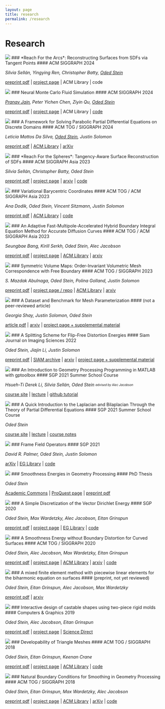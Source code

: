 ```yaml
---
layout: page
title: research
permalink: /research
---
```


# Research

<div markdown="1" class="pubentry">
<img src="https://odedstein.com/assets/images/reach-arcs.png" class="pubimage" />
### *Reach For the Arcs*: Reconstructing Surfaces from SDFs via Tangent Points
#### ACM SIGGRAPH 2024

*Silvia Sellán, Yingying Ren, Christopher Batty, <ins>Oded Stein</ins>*

[preprint pdf](https://odedstein.com/projects/reach-for-the-arcs/reach-for-the-arcs.pdf)
|
[project page](https://odedstein.com/projects/reach-for-the-arcs/)
|
ACM Library
|
code
</div>

<div markdown="1" class="pubentry">
<img src="https://odedstein.com/assets/images/nmcfs.png" class="pubimage" />
### Neural Monte Carlo Fluid Simulation
#### ACM SIGGRAPH 2024

*<ins>Pranav Jain</ins>, Peter Yichen Chen, Ziyin Qu, <ins>Oded Stein</ins>*

[preprint pdf](https://pranav-jain.github.io/projects/nmcfs/nmcfs.pdf)
|
[project page](https://pranav-jain.github.io/projects/nmcfs/index.html)
|
ACM Library
|
[code](https://github.com/Pranav-Jain/Neural-Monte-Carlo-Fluid-Simulation)
</div>

<div markdown="1" class="pubentry">
<img src="https://odedstein.com/assets/images/parabolic.png" class="pubimage" />
### A Framework for Solving Parabolic Partial Differential Equations on Discrete Domains
#### ACM TOG / SIGGRAPH 2024

*Leticia Mattos Da Silva, <ins>Oded Stein</ins>, Justin Solomon*

[preprint pdf](https://arxiv.org/pdf/2312.00327)
|
[ACM Library](https://dl.acm.org/doi/10.1145/3666087)
|
[arXiv](https://arxiv.org/abs/2312.00327)
</div>


<div markdown="1" class="pubentry">
<img src="https://odedstein.com/assets/images/reach.png" class="pubimage" />
### *Reach For the Spheres*:  Tangency-Aware Surface Reconstruction of SDFs
#### ACM SIGGRAPH Asia 2023

*Silvia Sellán, Christopher Batty, Oded Stein*

[preprint pdf](https://odedstein.com/projects/reach-for-the-spheres/reach-for-the-spheres.pdf)
|
[project page](https://odedstein.com/projects/reach-for-the-spheres/)
|
[arxiv](https://arxiv.org/abs/2308.09813)
|
[code](https://github.com/sgsellan/reach-for-the-spheres/)
</div>


<div markdown="1" class="pubentry">
<img src="https://odedstein.com/assets/images/variational-barycentric.png" class="pubimage" />
### Variational Barycentric Coordinates 
#### ACM TOG / ACM SIGGRAPH Asia 2023

*Ana Dodik, Oded Stein, Vincent Sitzmann, Justin Solomon*

[preprint pdf](https://anadodik.github.io/publication/vbc/vbc.pdf)
|
[ACM Library](https://dl.acm.org/doi/10.1145/3618403)
|
[code](https://anadodik.github.io/publication/vbc/supplemental.zip)
</div>


<div markdown="1" class="pubentry">
<img src="https://odedstein.com/assets/images/adaptive-hybrid-biem-diffusion-curves.png" class="pubimage" />
### An Adaptive Fast-Multipole-Accelerated Hybrid Boundary Integral Equation Method for Accurate Diffusion Curves
#### ACM TOG / ACM SIGGRAPH Asia 2023

*Seungbae Bang, Kirill Serkh, Oded Stein, Alec Jacobson*

[preprint pdf](https://www.dgp.toronto.edu/projects/adaptive-hybrid-biem-diffusion-curves/adaptive-hybrid-biem-diffusion-curves.pdf)
|
[project page](https://www.dgp.toronto.edu/projects/adaptive-hybrid-biem-diffusion-curves/)
|
[ACM Library](https://dl.acm.org/doi/10.1145/3618374)
|
[arxiv](https://arxiv.org/abs/2311.14312)
</div>


<div markdown="1" class="pubentry">
<img src="https://odedstein.com/assets/images/symmetric-volume-maps.png" class="pubimage" />
### Symmetric Volume Maps: Order-Invariant Volumetric Mesh Correspondence with Free Boundary
#### ACM TOG / SIGGRAPH 2023

*S. Mazdak Abulnaga, Oded Stein, Polina Golland, Justin Solomon*

[preprint pdf](https://arxiv.org/pdf/2202.02568.pdf)
|
[project page / repo](https://github.com/mabulnaga/symmetric-volume-maps)
|
[ACM Library](https://dl.acm.org/doi/10.1145/3572897)
|
[arxiv](https://arxiv.org/abs/2202.02568)
</div>


<div markdown="1" class="pubentry">
<img src="https://odedstein.com/assets/images/benchmark-for-parameterization.png" class="pubimage" />
### A Dataset and Benchmark for Mesh Parameterization
#### (not a peer-reviewed article)

*Georgia Shay, Justin Solomon, Oded Stein*

[article pdf](https://arxiv.org/pdf/2208.01772.pdf)
|
[arxiv](https://arxiv.org/abs/2208.01772)
|
[project page + supplemental material](https://odedstein.com/projects/benchmark-for-parameterization/index.html)
</div>


<div markdown="1" class="pubentry">
<img src="https://odedstein.com/assets/images/flip-free-parametrization.png" class="pubimage" />
### A Splitting Scheme for Flip-Free Distortion Energies
#### Siam Journal on Imaging Sciences 2022

*Oded Stein, Jiajin Li, Justin Solomon*

[preprint pdf](https://odedstein.com/projects/flip-free-parametrization/flip-free-parametrization.pdf)
|
[SIAM archive](https://epubs.siam.org/doi/abs/10.1137/21M1433058)
|
[arxiv](https://arxiv.org/abs/2107.05200)
|
[project page + supplemental material](https://odedstein.com/projects/flip-free-parametrization/index.html)
</div>


<div markdown="1" class="pubentry">
<img src="https://odedstein.com/assets/images/sgp-2021-gp-matlab-course.png" class="pubimage" />
### An Introduction to Geometry Processing Programming in MATLAB with gptoolbox
#### SGP 2021 Summer School Course

*Hsueh-Ti Derek Li, Silvia Sellán, Oded Stein*
<sub><sup>*advised by Alec Jacobson*</sup></sub>

[course site](https://odedstein.com/projects/sgp-2021-gp-matlab-course/index.html)
|
[lecture](https://www.youtube.com/watch?v=NGathaVRyDA)
|
[github tutorial](https://github.com/odedstein/gp-matlab-tutorial)
</div>


<div markdown="1" class="pubentry">
<img src="https://odedstein.com/assets/images/sgp-2021-lap-bilap-course.png" class="pubimage" />
### A Quick Introduction to the Laplacian and Bilaplacian Through the Theory of Partial Differential Equations
#### SGP 2021 Summer School Course

*Oded Stein*

[course site](https://odedstein.com/projects/sgp-2021-lap-bilap-course/)
|
[lecture](https://www.youtube.com/watch?v=LUcn9GzhFDA)
|
[course notes](https://odedstein.com/projects/sgp-2021-lap-bilap-course/sgp-2021-lap-bilap-course.pdf)
</div>


<div markdown="1" class="pubentry">
<img src="https://odedstein.com/assets/images/frame-field-operators.png" class="pubimage" />
### Frame Field Operators
#### SGP 2021

*David R. Palmer, Oded Stein, Justin Solomon*

[arXiv](https://arxiv.org/abs/2106.14360)
|
[EG Library](https://diglib.eg.org/handle/10.1111/cgf14370)
|
[code](https://github.com/dpa1mer/ff-op)
</div>


<div markdown="1" class="pubentry">
<img src="https://odedstein.com/assets/images/thesis.png" class="pubimage" />
### Smoothness Energies in Geometry Processing
#### PhD Thesis

*Oded Stein*

[Academic Commons](https://academiccommons.columbia.edu/doi/10.7916/d8-1mb2-pb03)
|
[ProQuest page](https://search.proquest.com/openview/48d2f5aed31388d95bf9cd13a6aa86e3/1)
|
[preprint pdf](https://odedstein.com/files/thesis-preprint.pdf)
</div>


<div markdown="1" class="pubentry">
<img src="https://odedstein.com/assets/images/a-simple-discretization.png" class="pubimage" />
### A Simple Discretization of the Vector Dirichlet Energy 
#### SGP 2020

*Oded Stein, Max Wardetzky, Alec Jacobson, Eitan Grinspun*

[preprint pdf](http://www.cs.columbia.edu/cg/a-simple-discretization/a-simple-discretization.pdf)
|
[project page](http://www.cs.columbia.edu/cg/a-simple-discretization/)
|
[EG Library](https://diglib.eg.org/handle/10.1111/cgf14070)
|
[code](https://github.com/odedstein/ASimpleDiscretizationOfTheVectorDirichletEnergy)
</div>


<div markdown="1" class="pubentry">
<img src="https://odedstein.com/assets/images/curved-hessian.png" class="pubimage" />
### A Smoothness Energy without Boundary Distortion for Curved Surfaces
#### ACM TOG / SIGGRAPH 2020

*Oded Stein, Alec Jacobson, Max Wardetzky, Eitan Grinspun*

[preprint pdf](http://www.cs.columbia.edu/cg/curved-hessian/curved-hessian.pdf)
|
[project page](http://www.cs.columbia.edu/cg/curved-hessian/)
|
[ACM Library](https://dl.acm.org/doi/abs/10.1145/3377406)
|
[arxiv](https://arxiv.org/abs/1905.09777)
|
[code](https://github.com/odedstein/ASmoothnessEnergyWithoutBoundaryDistortionForCurvedSurfaces)
</div>


<div markdown="1" class="pubentry">
<img src="https://odedstein.com/assets/images/mixedfem.png" class="pubimage" />
### A mixed finite element method with piecewise linear elements for the biharmonic equation on surfaces
#### (preprint, not yet reviewed)

*Oded Stein, Eitan Grinspun, Alec Jacobson, Max Wardetzky*

[preprint pdf](https://arxiv.org/pdf/1911.08029.pdf)
|
[arxiv](https://arxiv.org/abs/1911.08029)
</div>


<div markdown="1" class="pubentry">
<img src="https://odedstein.com/assets/images/gummybunny.png" class="pubimage" />
### Interactive design of castable shapes using two-piece rigid molds
#### Computers & Graphics 2019

*Oded Stein, Alec Jacobson, Eitan Grinspun*

[preprint pdf](http://www.cs.columbia.edu/cg/casting/casting.pdf)
|
[project page](http://www.cs.columbia.edu/cg/casting/)
|
[Science Direct](https://www.sciencedirect.com/science/article/pii/S0097849319300238)
</div>


<div markdown="1" class="pubentry">
<img src="https://odedstein.com/assets/images/developables.png" class="pubimage" />
### Developability of Triangle Meshes
#### ACM TOG / SIGGRAPH 2018

*Oded Stein, Eitan Grinspun, Keenan Crane*

[preprint pdf](http://www.cs.columbia.edu/cg/developability/developability-of-triangle-meshes.pdf)
|
[project page](http://www.cs.columbia.edu/cg/developability/)
|
[ACM Library](https://dl.acm.org/citation.cfm?id=3201303)
|
[code](https://github.com/odedstein/DevelopabilityOfTriangleMeshes)
</div>


<div markdown="1" class="pubentry">
<img src="https://odedstein.com/assets/images/hessians.png" class="pubimage" />
### Natural Boundary Conditions for Smoothing in Geometry Processing
#### ACM TOG / SIGGRAPH 2018

*Oded Stein, Eitan Grinspun, Max Wardetzky, Alec Jacobson*

[preprint pdf](http://www.cs.columbia.edu/cg/hessians/natural-bdry-cond-for-smoothing-in-gp.pdf)
|
[project page](http://www.cs.columbia.edu/cg/hessians/)
|
[ACM Library](https://dl.acm.org/citation.cfm?id=3186564)
|
[arXiv](https://arxiv.org/abs/1707.04348)
|
[code](https://libigl.github.io/tutorial/#data-smoothing)
</div>



